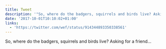```yaml
---
title: Tweet
description: '"So, where do the badgers, squirrels and birds live? Asking for a friend... "'
date: '2017-10-01T10:10:02+01:00'
links:
  - 'https://twitter.com/wef/status/914344893350338561'
---
```

So, where do the badgers, squirrels and birds live? Asking for a friend... 
